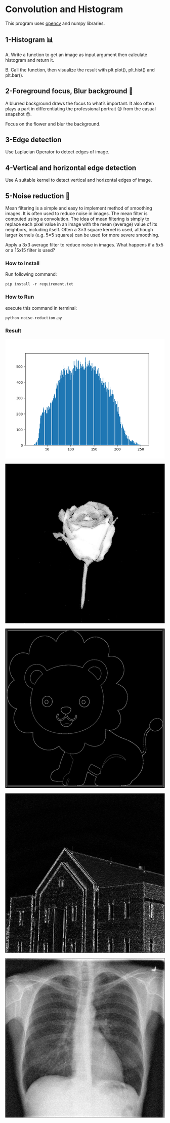 # Convolution and Histogram
This program uses [opencv](https://github.com/opencv/opencv) and  numpy libraries.

## 1-Histogram 📊
A. Write a function to get an image as input argument then calculate histogram and return it. 

B. Call the function, then visualize the result with plt.plot(), plt.hist() and plt.bar().

## 2-Foreground focus, Blur background 🌷
A blurred background draws the focus to what’s important. It also often plays a part in differentiating the professional portrait 😍 from the casual snapshot 😐.

Focus on the flower and blur the background.

## 3-Edge detection 
Use Laplacian Operator to detect edges of image.

## 4-Vertical and horizontal edge detection
Use A suitable kernel to detect vertical and horizontal edges of image.

## 5-Noise reduction 🩻
Mean filtering is a simple and easy to implement method of smoothing images. It is often used to reduce noise in images. The mean filter is computed using a convolution. The idea of mean filtering is simply to replace each pixel value in an image with the mean (average) value of its neighbors, including itself. Often a 3×3 square kernel is used, although larger kernels (e.g. 5×5 squares) can be used for more severe smoothing.

Apply a 3x3 average filter to reduce noise in images. What happens if a 5x5 or a 15x15 filter is used?

### How to Install
Run following command:
```
pip install -r requirement.txt
```

### How to Run
execute this command in terminal:
```
python noise-reduction.py
```

### Result
![histogram](https://raw.githubusercontent.com/Farokhlagha/PyImageProcessing/main/PyIP31_Convolution_Histogram/output/plt.hist().png)

![focus](https://raw.githubusercontent.com/Farokhlagha/PyImageProcessing/main/PyIP31_Convolution_Histogram/output/focus_foreground.jpg)

![edge](https://raw.githubusercontent.com/Farokhlagha/PyImageProcessing/main/PyIP31_Convolution_Histogram/output/edge_lion.jpg)

![v_h_edge](https://raw.githubusercontent.com/Farokhlagha/PyImageProcessing/main/PyIP31_Convolution_Histogram/output/v_edege_building.jpg)

![vnoise](https://raw.githubusercontent.com/Farokhlagha/PyImageProcessing/main/PyIP31_Convolution_Histogram/output/xray_3in3.jpg)


